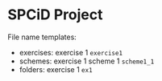 # SPCiD Project
File name templates:
- exercises: exercise 1 `exercise1`
- schemes: exercise 1 scheme 1 `scheme1_1`
- folders: exercise 1 `ex1`
